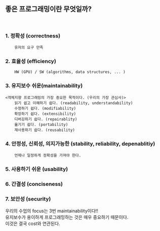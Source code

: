 ## 좋은 프로그래밍이란 무엇일까?
<br>

### 1. 정확성 (correctness)
		유저의 요구 만족

### 2. 효율성 (efficiency)
		HW (GPU) / SW (algorithms, data structures, ... )

### 3. 유지보수 쉬운(maintainability)
	<객체지향 프로그래밍의 가장 중요한 목적이다. (우리의 가장 관심사)>
		읽기 쉽고 이해하기 쉽다. (readability, understandability)
		수정하기 쉽다. (modifiability)
		확장하기 쉽다. (extensibility)
		디버깅하기 쉽다. (repairablity)
		옮기기 쉽다. (portability)
		재사용하기 쉽다. (reusability)

### 4. 안정성, 신뢰성, 의지가능한 (stability, reliability, depenablitiy)
		언제나 일정하게 정확성을 가져야 한다.

### 5. 사용하기 쉬운 (usability)

### 6. 간결성 (conciseness)

### 7. 보안성 (security)

우리의 수업의 focus는 3번 maintainability이다!!<br>
유지보수가 용이하게 프로그래밍하는 것은 매우 중요하기 때문이다.<br>
이것은 결국 cost와 연관된다.<br>
